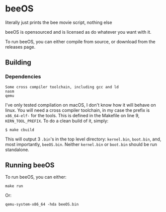 # beeOS
literally just prints the bee movie script, nothing else

beeOS is opensourced and is licensed as do whatever you want with it.

To run beeOS, you can either compile from source, or download from the releases page.
## Building
### Dependencies
```
Some cross compiler toolchain, including gcc and ld
nasm
qemu
```

I've only tested compilation on macOS, I don't know how it will behave on linux. You will need a cross compiler toolchain, in my case the prefix is `x86_64-elf-` for the tools. This is defined in the Makefile on line 9, `KERN_TOOL_PREFIX`. To do a clean build of it, simply:
```
$ make cbuild
```
This will output 3 `.bin`'s in the top level directory: `kernel.bin`, `boot.bin`, and, most importantly, `beeOS.bin`. Neither `kernel.bin` or `boot.bin` should be run standalone. 

## Running beeOS
To run beeOS, you can either:
```
make run
```
Or:
```
qemu-system-x86_64 -hda beeOS.bin
```
